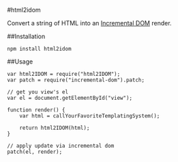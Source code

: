 #html2idom

Convert a string of HTML into an [Incremental DOM](https://github.com/google/incremental-dom) render.

##Installation

```
npm install html2idom
```

##Usage

```
var html2IDOM = require("html2IDOM");
var patch = require("incremental-dom").patch;

// get you view's el
var el = document.getElementById("view");

function render() {
    var html = callYourFavoriteTemplatingSystem();
    
    return html2IDOM(html);
}

// apply update via incremental dom
patch(el, render);
```

